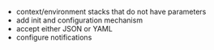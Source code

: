 - context/environment stacks that do not have parameters
- add init and configuration mechanism
- accept either JSON or YAML
- configure notifications